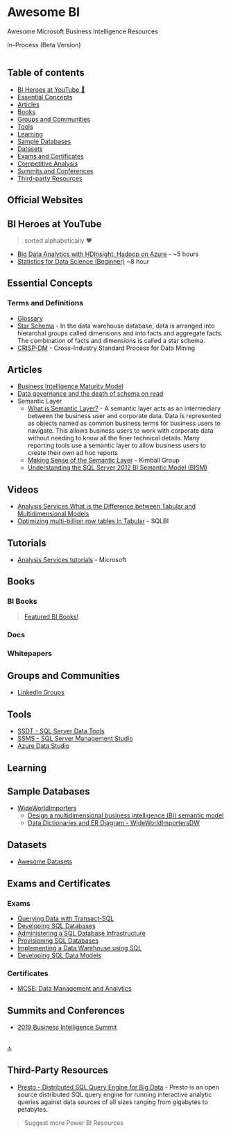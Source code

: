 # Awesome BI
Awesome Microsoft Business Intelligence Resources

In-Process (Beta Version)

```sh

```

## Table of contents

* [BI Heroes at YouTube :star2:](#r-heroes-at-youtube)
* [Essential Concepts](#essential-concepts)
* [Articles](#articles)
* [Books](#books)
* [Groups and Communities](#groups-and-communities)
* [Tools](#tools)
* [Learning](#learning)
* [Sample Databases](#sample-databases)
* [Datasets](#datasets)
* [Exams and Certificates](#exams-and-certificates)
* [Competitive Analysis](#competitive-analysis)
* [Summits and Conferences](#summits-and-conferences)
* [Third-party Resources](#third-party-resources)

## Official Websites



## BI Heroes at YouTube
> sorted alphabetically :heart:
* [Big Data Analytics with HDInsight: Hadoop on Azure](https://www.youtube.com/watch?v=-Qx7AIV0dqY) - ~5 hours
* [Statistics for Data Science (Beginner)](https://www.youtube.com/watch?v=74oUwKezFho) ~8 hour

## Essential Concepts
### Terms and Definitions
* [Glossary](https://github.com/NajiElKotob/Awesome-BI/blob/master/Glossary.md)
* [Star Schema](https://docs.infor.com/help_lawson_cloudsuite_10.1/index.jsp?topic=%2Fcom.lawson.help.reporting%2Fcom.lawson.help.bpwag-w_10.4.0%2FL55461185818015.html) - In the data warehouse database, data is arranged into hierarchal groups called dimensions and into facts and aggregate facts. The combination of facts and dimensions is called a star schema.
* [CRISP-DM](https://www.sv-europe.com/crisp-dm-methodology/) - Cross-Industry Standard Process for Data Mining

## Articles
* [Business Intelligence Maturity Model](https://medium.com/@christopher.shayan/business-intelligence-maturity-model-ff87f360d45c)
* [Data governance and the death of schema on read](https://www.oreilly.com/ideas/data-governance-and-the-death-of-schema-on-read)
* Semantic Layer 
     * [What is Semantic Layer?](https://www.jinfonet.com/resources/bi-defined/semantic-layer/) - A semantic layer acts as an intermediary between the business user and corporate data. Data is represented as objects named as common business terms for business users to navigate. This allows business users to work with corporate data without needing to know all the finer technical details. Many reporting tools use a semantic layer to allow business users to create their own ad hoc reports
     * [Making Sense of the Semantic Layer](https://www.kimballgroup.com/2013/08/design-tip-158-making-sense-of-the-semantic-layer/) - Kimball Group
     * [Understanding the SQL Server 2012 BI Semantic Model (BISM)](https://www.mssqltips.com/sqlservertip/2818/understanding-the-sql-server-2012-bi-semantic-model-bism/)


## Videos
* [Analysis Services What is the Difference between Tabular and Multidimensional Models](https://www.youtube.com/watch?v=Y0hWQh7EJME)
* [Optimizing multi-billion row tables in Tabular](https://www.sqlbi.com/tv/optimizing-multi-billion-row-tables-in-tabular-sqlbits-2017/) - SQLBI

## Tutorials
* [Analysis Services tutorials](https://docs.microsoft.com/en-us/sql/analysis-services/analysis-services-tutorials-ssas) - Microsoft

## Books
### BI Books
> [Featured BI Books!](http://bit.ly/)

### Docs

### Whitepapers

## Groups and Communities
* [LinkedIn Groups](https://github.com/NajiElKotob/Awesome-Power-BI/blob/master/README.md#groups)

## Tools
* [SSDT - SQL Server Data Tools](https://docs.microsoft.com/en-us/sql/ssdt/download-sql-server-data-tools-ssdt)
* [SSMS - SQL Server Management Studio](https://docs.microsoft.com/en-us/sql/ssms/download-sql-server-management-studio-ssms)
* [Azure Data Studio](https://docs.microsoft.com/en-us/sql/azure-data-studio/download)

## Learning

## Sample Databases
* [WideWorldImporters](https://github.com/Microsoft/sql-server-samples/tree/master/samples/databases/wide-world-importers)
    * [Design a multidimensional business intelligence (BI) semantic model](https://www.microsoftpressstore.com/articles/article.aspx?p=2812063)
    * [Data Dictionaries and ER Diagram - WideWorldImportersDW](https://dataedo.com/samples/html/WideWorldImportersDW/)


## Datasets
* [Awesome Datasets](https://github.com/NajiElKotob/Awesome-Datasets)




## Exams and Certificates
### Exams
* [Querying Data with Transact-SQL](https://www.microsoft.com/en-us/learning/exam-70-761.aspx)
* [Developing SQL Databases](https://www.microsoft.com/en-us/learning/exam-70-762.aspx)
* [Administering a SQL Database Infrastructure](https://www.microsoft.com/en-us/learning/exam-70-764.aspx)
* [Provisioning SQL Databases](https://www.microsoft.com/en-us/learning/exam-70-765.aspx)
* [Implementing a Data Warehouse using SQL](https://www.microsoft.com/en-us/learning/exam-70-767.aspx)
* [Developing SQL Data Models](https://www.microsoft.com/en-us/learning/exam-70-768.aspx)

### Certificates
* [MCSE: Data Management and Analytics](https://www.microsoft.com/en-us/learning/mcse-data-management-analytics.aspx)


## Summits and Conferences
* [2019 Business Intelligence Summit](https://www.conferenz.co.nz/events/2019-business-intelligence-summit)

<br/>[:top:](#table-of-contents)

## Third-Party Resources
* [Presto - Distributed SQL Query Engine for Big Data](https://prestodb.github.io/) - Presto is an open source distributed SQL query engine for running interactive analytic queries against data sources of all sizes ranging from gigabytes to petabytes.

> Suggest more Power BI Resources 
